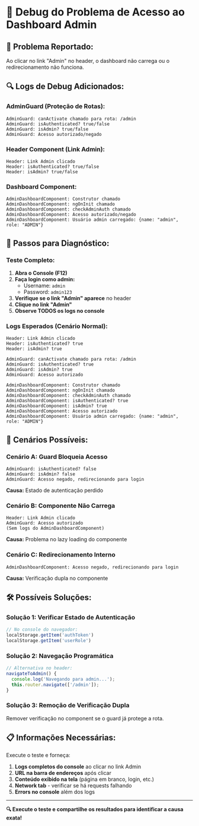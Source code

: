 # 🔧 Debug do Problema de Acesso ao Dashboard Admin

## 🚨 **Problema Reportado:**
Ao clicar no link "Admin" no header, o dashboard não carrega ou o redirecionamento não funciona.

## 🔍 **Logs de Debug Adicionados:**

### **AdminGuard (Proteção de Rotas):**
```
AdminGuard: canActivate chamado para rota: /admin
AdminGuard: isAuthenticated? true/false
AdminGuard: isAdmin? true/false
AdminGuard: Acesso autorizado/negado
```

### **Header Component (Link Admin):**
```
Header: Link Admin clicado
Header: isAuthenticated? true/false
Header: isAdmin? true/false
```

### **Dashboard Component:**
```
AdminDashboardComponent: Construtor chamado
AdminDashboardComponent: ngOnInit chamado
AdminDashboardComponent: checkAdminAuth chamado
AdminDashboardComponent: Acesso autorizado/negado
AdminDashboardComponent: Usuário admin carregado: {name: "admin", role: "ADMIN"}
```

## 🧪 **Passos para Diagnóstico:**

### **Teste Completo:**
1. **Abra o Console (F12)**
2. **Faça login como admin:**
   - Username: `admin`
   - Password: `admin123`
3. **Verifique se o link "Admin" aparece** no header
4. **Clique no link "Admin"**
5. **Observe TODOS os logs no console**

### **Logs Esperados (Cenário Normal):**
```
Header: Link Admin clicado
Header: isAuthenticated? true
Header: isAdmin? true

AdminGuard: canActivate chamado para rota: /admin
AdminGuard: isAuthenticated? true
AdminGuard: isAdmin? true
AdminGuard: Acesso autorizado

AdminDashboardComponent: Construtor chamado
AdminDashboardComponent: ngOnInit chamado
AdminDashboardComponent: checkAdminAuth chamado
AdminDashboardComponent: isAuthenticated? true
AdminDashboardComponent: isAdmin? true
AdminDashboardComponent: Acesso autorizado
AdminDashboardComponent: Usuário admin carregado: {name: "admin", role: "ADMIN"}
```

## 🔄 **Cenários Possíveis:**

### **Cenário A: Guard Bloqueia Acesso**
```
AdminGuard: isAuthenticated? false
AdminGuard: isAdmin? false
AdminGuard: Acesso negado, redirecionando para login
```
**Causa:** Estado de autenticação perdido

### **Cenário B: Componente Não Carrega**
```
Header: Link Admin clicado
AdminGuard: Acesso autorizado
(Sem logs do AdminDashboardComponent)
```
**Causa:** Problema no lazy loading do componente

### **Cenário C: Redirecionamento Interno**
```
AdminDashboardComponent: Acesso negado, redirecionando para login
```
**Causa:** Verificação dupla no componente

## 🛠️ **Possíveis Soluções:**

### **Solução 1: Verificar Estado de Autenticação**
```typescript
// No console do navegador:
localStorage.getItem('authToken')
localStorage.getItem('userRole')
```

### **Solução 2: Navegação Programática**
```typescript
// Alternativa no header:
navigateToAdmin() {
  console.log('Navegando para admin...');
  this.router.navigate(['/admin']);
}
```

### **Solução 3: Remoção de Verificação Dupla**
Remover verificação no component se o guard já protege a rota.

## 📋 **Informações Necessárias:**

Execute o teste e forneça:

1. **Logs completos do console** ao clicar no link Admin
2. **URL na barra de endereços** após clicar
3. **Conteúdo exibido na tela** (página em branco, login, etc.)
4. **Network tab** - verificar se há requests falhando
5. **Errors no console** além dos logs

---

**🔍 Execute o teste e compartilhe os resultados para identificar a causa exata!**
